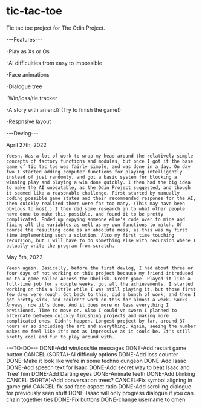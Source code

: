 # tic-tac-toe
Tic tac toe project for The Odin Project.

---Features---

-Play as Xs or Os

-Ai difficulties from easy to impossible

-Face animations

-Dialogue tree

-Win/loss/tie tracker

-A story with an end? (Try to finish the game!)

-Respnsive layout

---Devlog---

April 27th, 2022

	Yeesh. Was a lot of work to wrap my head around the relatively simple concepts of factory functions and modules, but once I got it the base game of tic tac toe was fairly simple, and was done in a day. On day two I started adding computer functions for playing intelligently instead of just randomly, and got a basic system for blocking a winning play and playing a win done quickly. I then had the big idea to make the AI unbeatable, as the Odin Project suggested, and though it seemed like a reasonable challenge. First started by manually coding possible game states and their recommended respones for the AI, then quickly realized there were far too many. (This may have been obvious to most.) I then did some research in to what other people have done to make this possible, and found it to be pretty complicated. Ended up copying someone else's code over to mine and fixing all the variables as well as my own functions to match. Of course the resulting code is an absolute mess, as this was my first time implementing such a solution. Also my first time touching recursion, but I will have to do something else with recursion where I actually write the program from scratch.

May 5th, 2022

	Yeesh again. Basically, before the first devlog, I had about three or four days of not working on this project because my friend introduced me to a game called Across the Obelisk. Great game. Played it like a full-time job for a couple weeks, got all the achievements. I started working on this a little while I was still playing it, but those first few days were rough. Got back to this, did a bunch of work, and then I got pretty sick, and couldn't work on this for almost a week. Sucks. Anyway, now it's done. And it does more or less everything I envisioned. Time to move on. Also I could've sworn I planned to alternate between quickly finishing projects and making more complicated ones. Didn't happen. Longest project by far, around 37 hours or so including the art and everything. Again, seeing the number makes me feel like it's not as impressive as it could be. It's still pretty cool and fun to play around with.


---TO-DO---
DONE-Add win/loss/tie messages
DONE-Add restart game button
CANCEL (SORTA)-AI difficuly options
DONE-Add loss counter
DONE-Make it look like we're in some techno dungeon
DONE-Add Isaac
DONE-Add speech text for Isaac
DONE-Add secret way to beat Isaac and 'free' him
DONE-Add Darting eyes
DONE-Animate teeth
DONE-Add blinking
CANCEL (SORTA)-Add conversation trees?
CANCEL-Fix symbol aligning in game grid
CANCEL-fix sad face aspect ratio
DONE-Add scrolling dialogue for previously seen stuff
DONE-Isaac will only progress dialogue if you can chain together ties
DONE-Fix buttons
DONE-change username to omen
